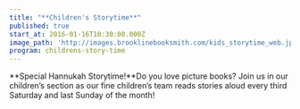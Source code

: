 ```yaml
---
title: "**Children's Storytime**"
published: true
start_at: 2016-01-16T10:30:00.000Z
image_path: 'http://images.brooklinebooksmith.com/kids_storytime_web.jpg'
program: childrens-story-time
---
```


**Special Hannukah Storytime!**Do you love picture books? Join us in our children’s section as our fine children’s team reads stories aloud every third Saturday and last Sunday of the month!
